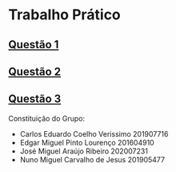 # Trabalho Prático 

## [Questão 1](./Q1/) 
## [Questão 2](./Q2/)
## [Questão 3](./Q3/)

Constituição do Grupo:

- Carlos Eduardo Coelho Verissimo 201907716
- Edgar Miguel Pinto Lourenço 201604910
- José Miguel Araújo Ribeiro 202007231
- Nuno Miguel Carvalho de Jesus 201905477
